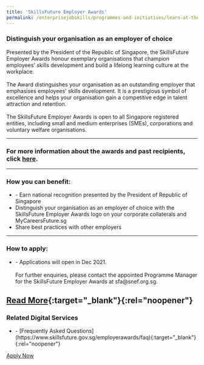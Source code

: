 ```yaml
---
title: 'SkillsFuture Employer Awards'
permalink: /enterprisejobskills/programmes-and-initiatives/learn-at-the-workplace/skillsfuture-employer-awards/
---
```


### Distinguish your organisation as an employer of choice

Presented by the President of the Republic of Singapore, the SkillsFuture Employer Awards honour exemplary organisations that champion employees' skills development and build a lifelong learning culture at the workplace.<br><br>The Award distinguishes your organisation as an outstanding employer that emphasises employees' skills development. It is a prestigious symbol of excellence and helps your organisation gain a competitive edge in talent attraction and retention.<br><br>The SkillsFuture Employer Awards is open to all Singapore registered entities, including small and medium enterprises (SMEs), corporations and voluntary welfare organisations.

---

### For more information about the awards and past recipients, click [here](https://www.skillsfuture.gov.sg/employerawards).

---

### How you can benefit:

<ul><li>- Earn national recognition presented by the President of Republic of Singapore<br></li><li>Distinguish your organisation as an employer of choice with the SkillsFuture Employer Awards logo on your corporate collaterals and MyCareersFuture.sg<br></li><li>Share best practices with other employers</li></ul>

---

### How to apply:

<ul><li>- Applications will open in Dec 2021. <br><br>For further enquiries, please contact the appointed Programme Manager for the SkillsFuture Employer Awards at sfa@snef.org.sg.</li></ul>

[Read More](https://safe.menlosecurity.com/https://www.skillsfuture.gov.sg/employerawards){:target="_blank"}{:rel="noopener"}
---

### Related Digital Services

<ul><li>- [Frequently Asked Questions](https://www.skillsfuture.gov.sg/employerawards/faq){:target="_blank"}{:rel="noopener"}</li></ul>

<a class="btn" href="https://programmes.enterprisejobskills.gov.sg/EmployerAwards/ProgrammeDetails.aspx" target="_blank" rel="noopener">Apply Now</a>
